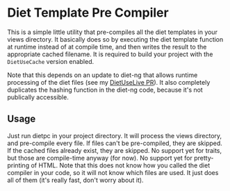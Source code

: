 # Diet Template Pre Compiler

This is a simple little utility that pre-compiles all the diet templates in your views directory. It basically does so by executing the diet template function at runtime instead of at compile time, and then writes the result to the appropriate cached filename. It is required to build your project with the `DietUseCache` version enabled.

Note that this depends on an update to diet-ng that allows runtime processing of the diet files (see my [DietUseLive PR](https://github.com/rejectedsoftware/diet-ng/pull/70)). It also completely duplicates the hashing function in the diet-ng code, because it's not publically accessible.

## Usage

Just run dietpc in your project directory. It will process the views directory, and pre-compile every file. If files can't be pre-compiled, they are skipped. If the cached files already exist, they are skipped. No support yet for traits, but those are compile-time anyway (for now). No support yet for pretty-printing of HTML. Note that this does not know how you called the diet compiler in your code, so it will not know which files are used. It just does all of them (it's really fast, don't worry about it).
